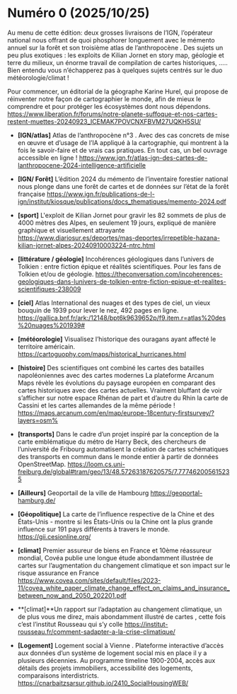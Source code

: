 # Numéro 0 (2025/10/25)

Au menu  de cette édition:  deux grosses livraisons de l’IGN, l’opérateur national nous offrant de quoi phosphorer longuement avec le mémento annuel sur la forêt et son troisième atlas de l’anthropocène . Des sujets un peu plus exotiques : les exploits de Kilian Jornet en story map, géologie et terre du milieux, un énorme travail de compilation de cartes historiques, ….. Bien entendu vous n’échapperez pas à quelques sujets centrés sur le duo météorologie/climat !

Pour commencer, un éditorial de la géographe Karine Hurel, qui propose de réinventer notre façon de cartographier le monde, afin de mieux le comprendre et pour protéger les écosystèmes dont nous dépendons.
https://www.liberation.fr/forums/notre-planete-suffoque-et-nos-cartes-restent-muettes-20240923_ICEMAK7POVCNXFBVM27UQKH5SU/

-  **[IGN/atlas]** Atlas de l’anthropocène n°3 . Avec des cas concrets de mise en œuvre  et d’usage de l’IA appliqué à la cartographie, qui montrent à la fois le savoir-faire et de vrais cas pratiques. En tout cas, un bel ouvrage accessible en ligne !
https://www.ign.fr/atlas-ign-des-cartes-de-lanthropocene-2024-intelligence-artificielle

-  **[IGN/ Forêt]** L’édition 2024 du mémento de l’inventaire forestier national nous plonge dans une forêt de cartes et de données sur l’état de la forêt française
https://www.ign.fr/publications-de-l-ign/institut/kiosque/publications/docs_thematiques/memento-2024.pdf

-  **[sport]** L'exploit de Kilian Jornet pour gravir les 82 sommets de plus de 4000 mètres des Alpes, en seulement 19 jours, expliqué de manière graphique et visuellement attrayante
https://www.diariosur.es/deportes/mas-deportes/irrepetible-hazana-kilian-jornet-alpes-20240910003224-ntrc.html

-  **[littérature / géologie]** Incohérences géologiques dans l’univers de Tolkien : entre fiction épique et réalités scientifiques. Pour les fans de Tolkien et/ou de géologie.
https://theconversation.com/incoherences-geologiques-dans-lunivers-de-tolkien-entre-fiction-epique-et-realites-scientifiques-238009

-  **[ciel]** Atlas International des nuages et des types de ciel, un vieux bouquin de 1939 pour lever le nez, 492 pages en ligne.
https://gallica.bnf.fr/ark:/12148/bpt6k9639652p/f9.item.r=atlas%20des%20nuages%201939#

-  **[météorologie]** Visualisez l’historique des ouragans ayant affecté le territoire américain.
https://cartoguophy.com/maps/historical_hurricanes.html

-  **[histoire]** Des scientifiques ont combiné les cartes des batailles napoléoniennes avec des cartes modernes
La plateforme Arcanum Maps révèle les évolutions du paysage européen en comparant des cartes historiques avec des cartes actuelles. Vraiment bluffant de voir s’afficher sur notre espace Rhénan de part et d’autre du Rhin la carte de Cassini et les cartes allemandes de la même période !
https://maps.arcanum.com/en/map/europe-18century-firstsurvey/?layers=osm%

-  **[transports]** Dans le cadre d’un projet inspiré par la conception de la carte emblématique du métro de Harry Beck, des chercheurs de l’université de Fribourg automatisent la création de cartes schématiques des transports en commun dans le monde entier à partir de données OpenStreetMap.
https://loom.cs.uni-freiburg.de/global#tram/geo/13/48.57263187620575/7.777462005615235

-  **[Ailleurs]** Geoportail de la ville de Hambourg
https://geoportal-hamburg.de/

-  **[Géopolitique]** La carte de l’influence respective de la Chine et des États-Unis - montre si les États-Unis ou la Chine ont la plus grande influence sur 191 pays différents à travers le monde.
https://gii.cesionline.org/

-  **[climat]** Premier assureur de biens en France et 10ème réassureur mondial, Covéa publie une longue étude abondamment illustrée de cartes sur l’augmentation du changement climatique et son impact sur le risque assurance en France
https://www.covea.com/sites/default/files/2023-11/covea_white_paper_climate_change_effect_on_claims_and_insurance_between_now_and_2050_202201.pdf

-  **[climat]**Un rapport sur l’adaptation au changement climatique, un de plus vous me direz, mais abondamment illustré de cartes , cette fois c’est l’institut Rousseau qui s’y colle
https://institut-rousseau.fr/comment-sadapter-a-la-crise-climatique/

-  **[Logement]** Logement social à Vienne . Plateforme interactive d’accès aux données d’un système de logement social mis en place il y a plusieurs décennies. Au programme timeline 1900-2004, accès aux détails des projets immobiliers, accessibilité des logements, comparaisons interdistricts.
https://cnarbaitzsarsur.github.io/2410_SocialHousingWEB/

